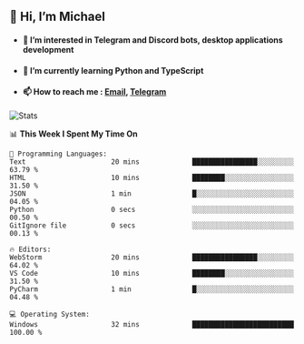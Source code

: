 ## 👋 Hi, I’m Michael
- #### 👀 I’m interested in Telegram and Discord bots, desktop applications development
- #### 🌱 I’m currently learning Python and TypeScript
- #### 📫 How to reach me : [Email](mailto:misha@kurapov.ru), [Telegram](https://t.me/mickr7)

![Stats](https://github-readme-stats.vercel.app/api?username=krpff&show_icons=true&theme=github_dark&hide_border=true&hide=issues&count_private=true&layout=compact)


<!--START_SECTION:waka-->
📊 **This Week I Spent My Time On** 

```text
💬 Programming Languages: 
Text                     20 mins             ████████████████░░░░░░░░░   63.79 % 
HTML                     10 mins             ████████░░░░░░░░░░░░░░░░░   31.50 % 
JSON                     1 min               █░░░░░░░░░░░░░░░░░░░░░░░░   04.05 % 
Python                   0 secs              ░░░░░░░░░░░░░░░░░░░░░░░░░   00.50 % 
GitIgnore file           0 secs              ░░░░░░░░░░░░░░░░░░░░░░░░░   00.13 % 

🔥 Editors: 
WebStorm                 20 mins             ████████████████░░░░░░░░░   64.02 % 
VS Code                  10 mins             ████████░░░░░░░░░░░░░░░░░   31.50 % 
PyCharm                  1 min               █░░░░░░░░░░░░░░░░░░░░░░░░   04.48 % 

💻 Operating System: 
Windows                  32 mins             █████████████████████████   100.00 % 
```


<!--END_SECTION:waka-->

